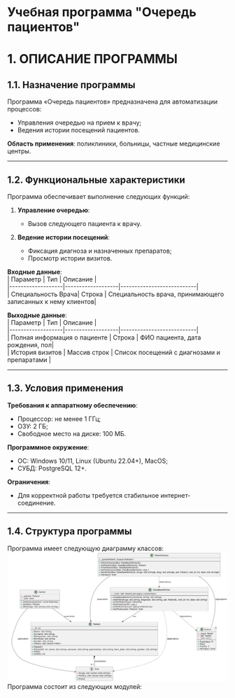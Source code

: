# Учебная программа "Очередь пациентов" 

# 1. ОПИСАНИЕ ПРОГРАММЫ

## 1.1. Назначение программы  
Программа «Очередь пациентов» предназначена для автоматизации процессов:  
- Управления очередью на прием к врачу;  
- Ведения истории посещений пациентов.  

**Область применения**: поликлиники, больницы, частные медицинские центры.

---

## 1.2. Функциональные характеристики  
Программа обеспечивает выполнение следующих функций:  
1. **Управление очередью**:  
   - Вызов следующего пациента к врачу.  

2. **Ведение истории посещений**:  
   - Фиксация диагноза и назначенных препаратов;  
   - Просмотр истории визитов.  

**Входные данные**:  
| Параметр         | Тип               | Описание                  |  
|-------------------|-------------------|---------------------------|  
| Специальность Врача| Строка            | Специальность  врача, принимающего записанных к нему клиентов|  


**Выходные данные**:  
| Параметр         | Тип               | Описание                  |  
|-------------------|-------------------|---------------------------|  
| Полная информация о пациенте  | Строка       |  ФИО пациента, дата рождения, пол|  
| История визитов   | Массив строк      | Список посещений с диагнозами и препаратами |  

---

## 1.3. Условия применения  
**Требования к аппаратному обеспечению**:  
- Процессор: не менее 1 ГГц;  
- ОЗУ: 2 ГБ;  
- Свободное место на диске: 100 МБ.  

**Программное окружение**:  
- ОС: Windows 10/11, Linux (Ubuntu 22.04+), MacOS;  
- СУБД: PostgreSQL 12+.  

**Ограничения**:  
- Для корректной работы требуется стабильное интернет-соединение.  

---

## 1.4. Структура программы  
Программа имеет следующую диаграмму классов: 
![Компьютер](img/classDiag.png)
Программа состоит из следующих модулей: 

